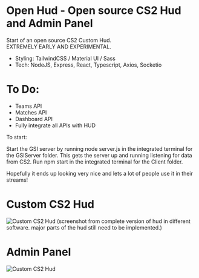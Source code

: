 # Open Hud - Open source CS2 Hud and Admin Panel
Start of an open source CS2 Custom Hud.
<br/>
EXTREMELY EARLY AND EXPERIMENTAL.
<br/>
- Styling: TailwindCSS / Material UI / Sass
- Tech: NodeJS, Express, React, Typescript, Axios, Socketio

# To Do:
- Teams API
- Matches API
- Dashboard API
- Fully integrate all APIs with HUD

To start:

  Start the GSI server by running node server.js in the integrated terminal for the GSIServer folder. This gets the server up and running listening for data from CS2.
  Run npm start in the integrated terminal for the Client folder.

Hopefully it ends up looking very nice and lets a lot of people use it in their streams!

# Custom CS2 Hud
![Custom CS2 Hud](https://i.imgur.com/157zIwc.jpeg)
(screenshot from complete version of hud in different software. major parts of the hud still need to be implemented.)


# Admin Panel
![Custom CS2 Hud](https://i.imgur.com/YRswL30.png)
